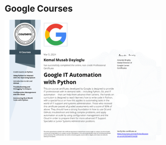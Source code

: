# Google Courses
 
![](https://github.com/kemda2/Google-Courses/blob/main/Google-IT-Automation-with-Python/0%20Google%20IT%20Automation%20with%20Python.jpeg)
